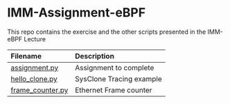 # IMM-Assignment-eBPF

This repo contains the exercise and the other scripts presented in the IMM-eBPF Lecture

|Filename                             |Description               |
|:------------------------------------|:-------------------------|
|[assignment.py](assignment.py)       |Assignment to complete    |
|[hello_clone.py](hello_clone.py)     |SysClone Tracing example  |
|[frame_counter.py](frame_counter.py) |Ethernet Frame counter    |

